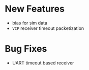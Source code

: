 # New Features
* bias for sim data
* `VCP` receiver timeout packetization

# Bug Fixes
* UART timeout based receiver
